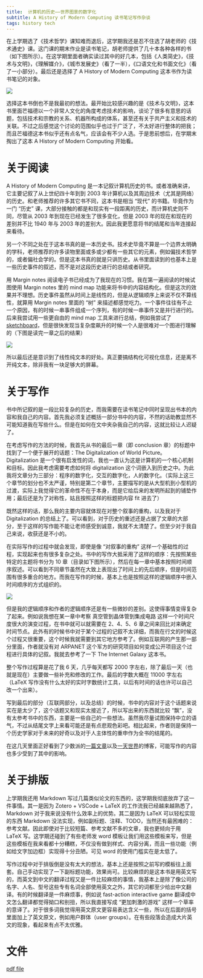 ```yaml
---
title:  计算机的历史——世界图景的数字化
subtitle: A History of Modern Computing 读书笔记写作杂谈
tags: history tech
---
```


在上学期选了《技术哲学》课知难而退后，这学期我还是忍不住选了胡老师的《技术通史》课。这门课的期末作业是读书笔记，胡老师提供了几十本各种各样的书（如下图所示）。在这学期里面者确实读过其中的好几本，包括《人类简史》，《技术与文明》，《理解媒介》，《城市发展史》（看了一半），《口语文化和书面文化》（看了一小部分）。最后还是选择了 A History of Modern Computing 这本书作为读书笔记的对象。

<img src="https://p.sda1.dev/0/f5ba12f244c2cbee2b0959e6af63c22a/image.png" >

选择这本书倒也不是我最初的想法。最开始比较感兴趣的是《技术与文明》，这本书里面芒福德以一个非常人文化的角度考虑技术的影响，谈论了很多有意思的话题，包括技术和宗教的关系、机器所构成的体系，甚至还有关于共产主义和技术的关联。不过之后感觉这个讨论的范围似乎也过于广泛了，不太好进行整体的把我；而且芒福德这本书似乎还有点名气，应该会有不少人选。于是思前想后，在学期末掏出了这本 A History of Modern Computing 开始看。

# 关于阅读

A History of Modern Computing 是一本记叙计算机历史的书。或者准确来讲，它主要记叙了从上世纪四十年到到 2003 年计算机以及其周边技术（尤其是网络）的历史。和老师推荐的许多其它书不同，这本书是相当 “现代” 的书籍。毕竟作为一门 “历史” 课，大部分接触的都是和现实有一段距离的历史，而计算机史则不同，尽管从 2003 年到现在已经发生了很多变化，但是 2003 年的现在和现在的差别并不比 1940 年与 2003 年的差别大。因此我更愿意将书的结尾和当年连接起来看待。

另一个不同之处在于这本书真的是一本历史书。技术史毕竟不算是一个边界太明确的学科，老师推荐的许多读物里面或多或少都有一些其它的元素，例如偏技术哲学的，或者偏社会学的。但是这本书真的就是只讲历史。从书里面读到的也基本上是一些历史事件的叙述，而不是对这段历史进行的总结或者研究。

用 Margin notes 阅读电子书已经成为了我现在的习惯。我在第一遍阅读的时候试图使用 Margin notes 里的 mind map 功能来将书中的内容结构化。但是这次的效果并不理想。历史事件虽然从时间上是线性的，但是从逻辑顺序上来说不仅不算线性，就算用 Margin notes 里面的 “树” 来描述都感觉吃力。一个事件往往有不止一个原因，有的时候一串事件组成一个序列，有的时候一串事件又是并行进行的。后来我尝试用一些更自由的 mind map 工具来进行总结，例如我尝试了 [sketchboard](https://sketchboard.me)，但是很快发现当复杂度飙升的时候一个人是很难对一个图进行理解的（下图是读完一章之后的结果）

<img src="https://p.sda1.dev/0/ef918bddd997f236f8773095381f98c3/image.png" >

所以最后还是意识到了线性纯文本的好处。真正要搞结构化可视化信息，还是离不开纯文本，除非我有一块足够大的屏幕。

# 关于写作

书中所记叙的是一段比较复杂的历史，而我需要在读书笔记中同时呈现出书本的内容和我自己的内容。首先我必须复述概括一部分书中的内容，不然的话助教显然不可能知道我在写些什么。但是在如何在文中夹杂我自己的内容，这就比较让人迟疑了。

在考虑写作的方法的时候，我首先从书的最后一章（即 conclusion 章）的标题中找到了一个便于展开的话题：The Digitalization of World Picture。Digitalization 是一个很有启发性的词，我也一直认为这是计算机的一个核心机制和目标。因此我考虑需要考虑如何将 digitalization 这个词嵌入到历史之中。为此我将文章分为三部分：程序的数字化，交互的数字化，人的数字化。（实际上这三个章节的划分也不太严谨，特别是第二个章节，主要描写的是从大型机到小型机的过渡，实际上我觉得它的革命性不在于本身，而是它给后来的发明所起到的铺垫作用；最后还是为了对称性，姑且按照这样的标题把内容 fit 进去了）

既然这样的话，那么我的主要内容就体现在对整个叙事的重构，以及我对于 Digitalization 的总结上了。可以看到，对于历史的重述还是占据了文章的大部分，至于这样的写作能不能让老师感受到诚意，我就不太清楚了。但至少对于我自己来说，收获还是不小的。

在实际写作的过程中就会发现，即使是像 “对叙事的重构” 这样一个基础性的过程，实现起来也有很多复杂之处。书中的写作大抵采用了这样的顺序：先按照某些特定的主题将书分为 10 章（目录如下图所示），然后在每一章中基本按照时间顺序叙述。可以看到不同章节虽然在大致上表现出了时间上的先后顺序，但是时间范围有很多重合的地方。而我在写作的时候，基本上也是按照这样的逻辑顺序中嵌入时间顺序的方式组织的。

<img src="https://p.sda1.dev/0/63ec22451b282e355c4f55968d0eaada/image.png" >

但是我的逻辑顺序和作者的逻辑顺序还是有一些微妙的差别。这使得事情变得复杂了起来。例如说我想在某一章中考察 真空管到晶体管到集成电路 这样一个时间尺度很大的演变过程，在书中就可以就需要在 2、4、5、6 章之间来回比对来确定时间节点。此外有的时候书中对于某个过程的记叙不太详细，而我在行文的时候这个过程又很重要，这个时候我就需要到其它地方参考了。例如互联网的产生那一部分里面，作者就没有对 ARPANET 这个军方的研究项目如何变成公开项目这个过程进行具体的记叙。我就去参考了一下 The Internet Galaxy 这本书。

整个写作过程算是花了我 6 天，几乎每天都写 2000 字左右，除了最后一天（也就是现在）主要做一些补充和修改的工作。最后的字数大概在 11000 字左右（LaTeX 写作没有什么太好的实时字数统计工具，以后有时间的话也许可以自己改一个出来）。

写到最后的部分（互联网部分，以及总结）的时候，书中的内容对于这个话题来说实在是太少了，这个话题又和现实太接近了，所以写出来的东西就比较 “飘”，没有太参考书中的东西，主要是一些自己的一些想法。虽然我尽量试图保持中立的语气，不过从结尾文字上来看可能还是有点悲观色彩吧。相比起来，作者则是保持一个历史学家对于未来的好奇以及对于人主体性的重申作为全书的结尾的。

在这几天里面正好看到了少数派的[一篇文章](https://sspai.com/post/61000)以及[一天世界](https://blog.yitianshijie.net/)的博客，可能写作的内容也多少受到了其中的影响。

# 关于排版

上学期我还用 Markdown 写过几篇类似论文的东西的，这学期我彻底放弃了这一件事情。其一是因为 Zotero + VSCode + LaTeX 的工作流我已经越来越熟悉了，Markdown 对于我来说没有什么效率上的优势。其二是因为 LaTeX 可以轻松实现的东西 Markdown 没法实现，例如副标题、注释、TODO，当然还有最困难的：参考文献。因此即使对于比较短篇、参考文献不多的文章，我也更倾向于用 LaTeX 写。这学期还碰到了有些老师发 word 模板让我们用这些模板来写，但是这些模板在我来看都十分糟糕，不仅没有做到样式、内容分离，而且一些功能（例如给文字加边框）实现得十分丑陋。可见 word 的使用门槛实在是太低了。

写作过程中对于排版倒是没有太大的想法，基本上还是按照之前写的模板往上面套。自己手动实现了一下副标题功能，效果尚可。比较麻烦的是这本书是用英文写的，而英文到中文的翻译过程又是一件比较麻烦的事情，我基本上是除了像公司的名字、人名、型号这些专有名词全部使用英文之外，其它的词都至少给出中文翻译。有的时候翻译是一件麻烦事，例如说 fast-action interactive game 翻译成中文怎么翻译都觉得拗口和别扭，所以我直接写成 “更加刺激的游戏” 这样一个草率的意译了。对于很多词我觉得用英文原文更容易表达含义一些，所以在后面的括号里面加上了英文原文，例如用户群体（user groups）。在有些段落会造成大片英文的现象，看起来有点不太优雅。

# 文件

[pdf file](/assets/doc/computer-history.pdf)